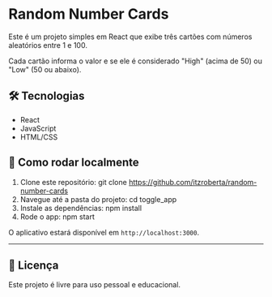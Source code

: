 # Random Number Cards

Este é um projeto simples em React que exibe três cartões com números aleatórios entre 1 e 100.

Cada cartão informa o valor e se ele é considerado "High" (acima de 50) ou "Low" (50 ou abaixo).

## 🛠️ Tecnologias

- React
- JavaScript
- HTML/CSS

## 🚀 Como rodar localmente

1. Clone este repositório: git clone https://github.com/itzroberta/random-number-cards
2. Navegue até a pasta do projeto: cd toggle_app
3. Instale as dependências: npm install
4. Rode o app: npm start

O aplicativo estará disponível em `http://localhost:3000`.

---

## 📄 Licença

Este projeto é livre para uso pessoal e educacional.
